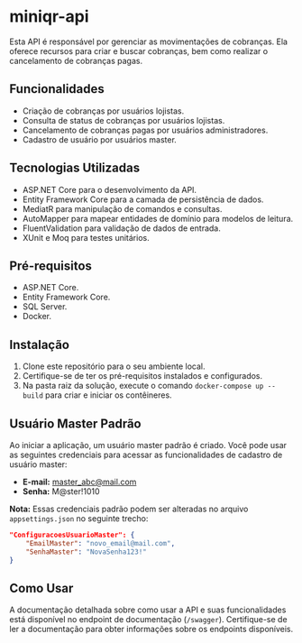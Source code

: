 # miniqr-api
Esta API é responsável por gerenciar as movimentações de cobranças. Ela oferece recursos para criar e buscar cobranças, bem como realizar o cancelamento de cobranças pagas.

## Funcionalidades
- Criação de cobranças por usuários lojistas.
- Consulta de status de cobranças por usuários lojistas.
- Cancelamento de cobranças pagas por usuários administradores.
- Cadastro de usuário por usuários master.

## Tecnologias Utilizadas
- ASP.NET Core para o desenvolvimento da API.
- Entity Framework Core para a camada de persistência de dados.
- MediatR para manipulação de comandos e consultas.
- AutoMapper para mapear entidades de domínio para modelos de leitura.
- FluentValidation para validação de dados de entrada.
- XUnit e Moq para testes unitários.

## Pré-requisitos
- ASP.NET Core.
- Entity Framework Core.
- SQL Server.
- Docker.

## Instalação
1. Clone este repositório para o seu ambiente local.
2. Certifique-se de ter os pré-requisitos instalados e configurados.
3. Na pasta raiz da solução, execute o comando `docker-compose up --build` para criar e iniciar os contêineres.

## Usuário Master Padrão
Ao iniciar a aplicação, um usuário master padrão é criado. Você pode usar as seguintes credenciais para acessar as funcionalidades de cadastro de usuário master:

- **E-mail:** master_abc@mail.com
- **Senha:** M@ster!1010

**Nota:** Essas credenciais padrão podem ser alteradas no arquivo `appsettings.json` no seguinte trecho:

```json
"ConfiguracoesUsuarioMaster": {
    "EmailMaster": "novo_email@mail.com",
    "SenhaMaster": "NovaSenha123!"
}
```

## Como Usar
A documentação detalhada sobre como usar a API e suas funcionalidades está disponível no endpoint de documentação (`/swagger`). Certifique-se de ler a documentação para obter informações sobre os endpoints disponíveis.
